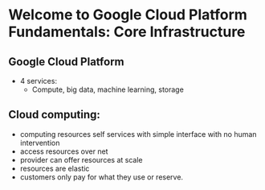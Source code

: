 # Welcome to Google Cloud Platform Fundamentals: Core Infrastructure

## Google Cloud Platform

* 4 services:
  * Compute, big data, machine learning, storage


## Cloud computing:
  * computing resources self services with simple interface with no human intervention
  * access resources over net
  * provider can offer resources at scale
  * resources are elastic
  * customers only pay for what they use or reserve.
